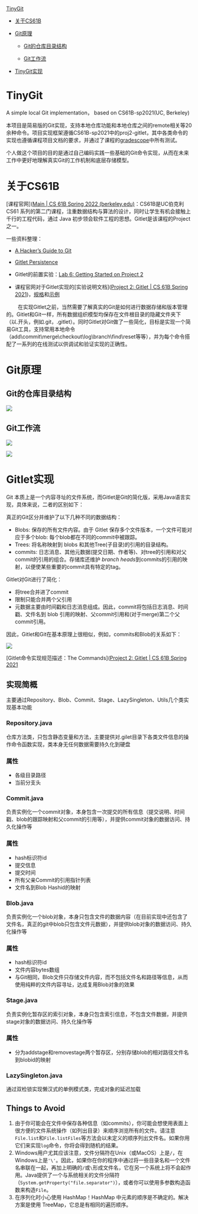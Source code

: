 [TinyGit](#tinygit)

* [关于CS61B](关于cs61b)

* [Git原理](git原理)
  
  - [Git的仓库目录结构](git的仓库目录结构) 
  
  - [Git工作流](#git工作流)

* [TinyGit实现](#tinygit实现)

# TinyGit

A simple local Git implementation， based on CS61B-sp2021(UC, Berkeley)

本项目是简易版的Git实现，支持本地仓库功能和本地仓库之间的remote相关等20余种命令。项目实现框架遵循CS61B-sp2021中的proj2-gitlet，其中各类命令的实现也遵循课程项目文档的要求，并通过了课程的[gradescope](https://gradescope.com/)中所有测试。

个人做这个项目的目的是通过自己编码实践一些基础的Git命令实现，从而在未来工作中更好地理解真实Git的工作机制和底层存储模型。

# 关于CS61B

[课程官网]([Main | CS 61B Spring 2022 (berkeley.edu)](https://inst.eecs.berkeley.edu/~cs61b/sp22/)：CS61B是UC伯克利 CS61 系列的第二门课程，注重数据结构与算法的设计，同时让学生有机会接触上千行的工程代码，通过 Java 初步领会软件工程的思想。Gitlet是该课程的Project之一。

一些资料整理：

- [A Hacker’s Guide to Git](https://wildlyinaccurate.com/a-hackers-guide-to-git/)

- [Gitlet Persistence](https://link.zhihu.com/?target=https%3A//paper.dropbox.com/doc/Gitlet-Persistence-zEnTGJhtUMtGr8ILYhoab)

- Gitlet的前置实验：[Lab 6: Getting Started on Project 2](https://sp21.datastructur.es/materials/lab/lab6/lab6)

- 课程官网对于Gitlet实现的[实验说明文档]([Project 2: Gitlet | CS 61B Spring 2021](https://sp21.datastructur.es/materials/proj/proj2/proj2))，[规格](https://link.zhihu.com/?target=https%3A//sp21.datastructur.es/materials/proj/proj2/design.html)和[示例](https://link.zhihu.com/?target=https%3A//sp21.datastructur.es/materials/proj/proj2/capers-example)

        在实现Gitlet之前，当然需要了解真实的Git是如何进行数据存储和版本管理的。Gitlet和Git一样，所有数据组织模型均保存在文件根目录的隐藏文件夹下（以.开头，例如.git，.gitlet）。同时Gitlet对Git做了一些简化，目标是实现一个简易Git工具，支持常用本地命令（add\commit\merge\checkout\log\branch\find\reset等等），并为每个命令搭配了一系列的在线测试以供调试和验证实现的正确性。

# Git原理

## Git的仓库目录结构

![](https://cdn.nlark.com/yuque/0/2023/webp/29672299/1673355336263-8f08b3a2-7447-4f49-83e0-0c0a10c12b84.webp?x-oss-process=image%2Fresize%2Cw_551%2Climit_0)

## Git工作流

![](https://cdn.nlark.com/yuque/0/2023/png/29672299/1673089528666-407407df-b17f-4989-8fcb-832834637198.png)

![](https://cdn.nlark.com/yuque/0/2023/webp/29672299/1673355323635-cfa146e7-b05d-4f74-9950-b2ec352607e1.webp)

# Gitlet实现

Git 本质上是一个内容寻址的文件系统，而Gitlet是Git的简化版，采用Java语言实现，具体来说，二者的区别如下：

真正的Git区分并维护了以下几种不同的数据结构：

- Blobs: 保存的所有文件内容。由于 Gitlet 保存多个文件版本，一个文件可能对应于多个blob: 每个blob都在不同的commit中被跟踪。
- Trees: 将名称映射到 blobs 和其他Tree(子目录)的引用的目录结构。
- commits: 日志消息、其他元数据(提交日期、作者等)、对tree的引用和对父commit的引用的组合。存储库还维护 *branch heads*到commits的引用的映射，以便使某些重要的commit具有特定的tag。

Gitlet对Git进行了简化：

- 将tree合并进了commit
- 限制只能合并两个父引用
- 元数据主要由时间戳和日志消息组成。因此，commit将包括日志消息、时间戳、文件名到 blob 引用的映射、父commit引用和(对于merge)第二个父commit引用。

因此，Gitlet和Git在基本原理上很相似，例如，commits和Blob的关系如下：

![](https://cdn.nlark.com/yuque/0/2022/png/29672299/1663935190048-76f935a2-1362-479c-801c-ac858fc6589c.png)

[Gitlet命令实现规范描述：The Commands]([Project 2: Gitlet | CS 61B Spring 2021](https://sp21.datastructur.es/materials/proj/proj2/proj2#the-commands)

## 实现简概

主要通过Repository、Blob、Commit、Stage、LazySingleton、Utils几个类实现基本功能

### Repository.java

仓库方法类，只包含静态变量和方法，主要提供对.gilet目录下各类文件信息的操作命令函数实现，类本身无任何数据需要持久化到硬盘

### 属性

- 各级目录路径
- 当前分支头

### Commit.java

负责实例化一个commit对象，本身包含一次提交的所有信息（提交说明、时间戳、blob的跟踪映射和父commit的引用等），并提供commit对象的数据访问、持久化操作等

### 属性

- hash标识符id
- 提交信息
- 提交时间
- 所有父亲Commit的引用指针列表
- 文件名到Blob Hashid的映射

### Blob.java

负责实例化一个blob对象，本身只包含文件的数据内容（在目前实现中还包含了文件名，真正的git中blob只包含文件元数据），并提供blob对象的数据访问、持久化操作等

### 属性

- hash标识符id
- 文件内容bytes数组
- 与Git相同，Blob文件只存储文件内容，而不包括文件名和路径等信息，从而使用纯粹的文件内容寻址，达成复用Blob对象的效果

### Stage.java

负责实例化暂存区的索引对象，本身只包含索引信息，不包含文件数据，并提供stage对象的数据访问、持久化操作等

### 属性

- 分为addstage和removestage两个暂存区，分别存储blob的相对路径文件名到blobid的映射

### LazySingleton.java

通过双检锁实现懒汉式的单例模式类，完成对象的延迟加载

## Things to Avoid

1. 由于你可能会在文件中保存各种信息（如commits），你可能会想使用表面上很方便的文件系统操作（如列出目录）来顺序浏览所有的文件。请注意`File.list`和`File.listFiles`等方法会以未定义的顺序列出文件名。如果你用它们来实现`log`命令，你将会得到随机的结果。
2. Windows用户尤其应该注意，文件分隔符在Unix（或MacOS）上是`/`，在Windows上是`'\'`。因此，如果你在你的程序中通过将一些目录名和一个文件名串联在一起，再加上明确的`/`或`\`形成文件名，它在另一个系统上将不会起作用。Java提供了一个与系统相关的文件分隔符（`System.getProperty("file.separator")`），或者你可以使用多参数构造函数来构造`File`。
3. 在序列化时小心使用 HashMap！HashMap 中元素的顺序是不确定的。解决方案是使用 TreeMap，它总是有相同的遍历顺序。
